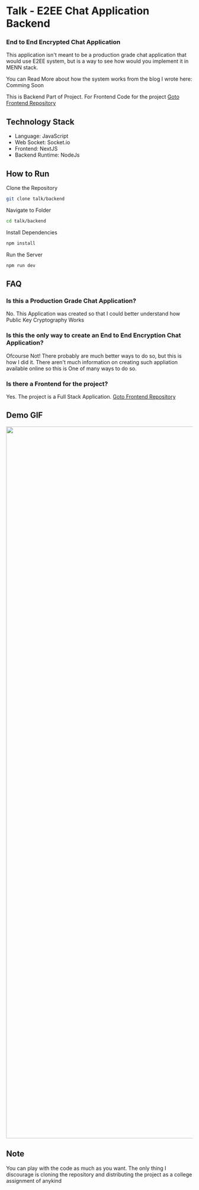 # Talk - E2EE Chat Application Backend

### End to End Encrypted Chat Application

This application isn't meant to be a production grade chat application that would use E2EE system, but is a way to see how would you implement it in MENN stack.

You can Read More about how the system works from the blog I wrote here: Comming Soon

This is Backend Part of Project. For Frontend Code for the project [Goto Frontend Repository](https://github.com/suparthghimire/talk-e2e-chat-frontend)

## Technology Stack

- Language: JavaScript
- Web Socket: Socket.io
- Frontend: NextJS
- Backend Runtime: NodeJs

## How to Run

Clone the Repository

```bash
git clone talk/backend
```

Navigate to Folder

```bash
cd talk/backend
```

Install Dependencies

```bash
npm install
```

Run the Server

```bash
npm run dev
```

## FAQ

### Is this a Production Grade Chat Application?

No. This Application was created so that I could better understand how Public Key Cryptography Works

### Is this the only way to create an End to End Encryption Chat Application?

Ofcourse Not! There probably are much better ways to do so, but this is how I did it. There aren't much information on creating such appliation available online so this is One of many ways to do so.

### Is there a Frontend for the project?

Yes. The project is a Full Stack Application. [Goto Frontend Repository](#)

## Demo GIF

<img src="./result_gif.gif?raw=true" width="1920px">

## Note

You can play with the code as much as you want. The only thing I discourage is cloning the repository and distributing the project as a college assignment of anykind

